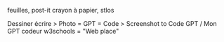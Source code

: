 feuilles, post-it
crayon à papier, stlos

Dessiner écrire >
Photo = GPT = Code > Screenshot to Code GPT / Mon GPT codeur
w3schools = "Web place"